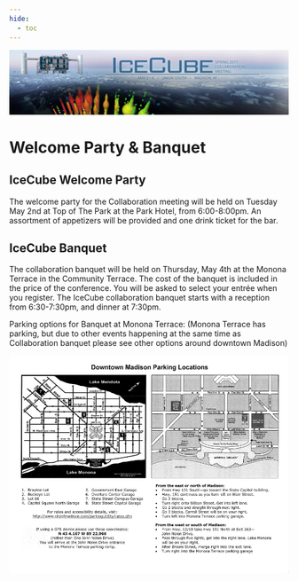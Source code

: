 ```yaml
---
hide:
  - toc
---
```


![2017 Spring Collaboration Meeting](CollabSpring2017_banner_2-20-17.jpg)


# Welcome Party & Banquet


## IceCube Welcome Party 
The welcome party for the Collaboration meeting will be held on Tuesday May 2nd at Top of The Park at the Park Hotel, from 6:00-8:00pm.  An assortment of appetizers will be provided and one drink ticket for the bar.

## IceCube Banquet
The collaboration banquet will be held on Thursday, May 4th at the Monona Terrace in the Community Terrace. The cost of the banquet is included in the price of the conference. You will be asked to select your entrée when you register. The IceCube collaboration banquet starts with a reception from 6:30-7:30pm, and dinner at 7:30pm.

Parking options for Banquet at Monona Terrace: (Monona Terrace has parking, but due to other events happening at the same time as Collaboration banquet please see other options around downtown Madison)

![ ](DT-%20MT%20parking%20options.png)
